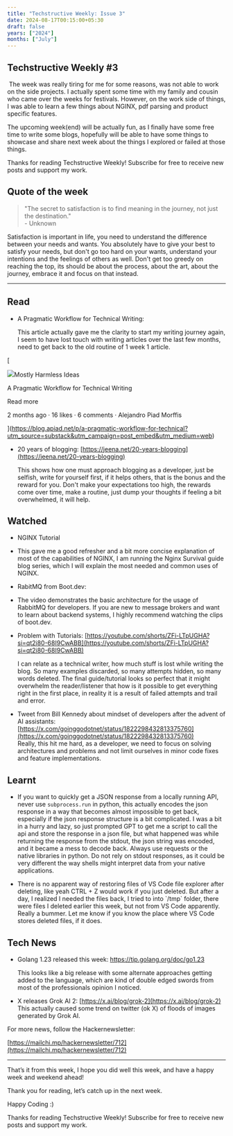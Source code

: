 ```yaml
---
title: "Techstructive Weekly: Issue 3"
date: 2024-08-17T00:15:00+05:30
draft: false
years: ["2024"]
months: ["July"]
---
```


Techstructive Weekly #3
-----------------------

 The week was really tiring for me for some reasons, was not able to work on the side projects. I actually spent some time with my family and cousin who came over the weeks for festivals. However, on the work side of things, I was able to learn a few things about NGINX, pdf parsing and product specific features.

The upcoming week(end) will be actually fun, as I finally have some free time to write some blogs, hopefully will be able to have some things to showcase and share next week about the things I explored or failed at those things.

Thanks for reading Techstructive Weekly! Subscribe for free to receive new posts and support my work.

Quote of the week
-----------------

> "The secret to satisfaction is to find meaning in the journey, not just the destination."  
> \- Unknown

Satisfaction is important in life, you need to understand the difference between your needs and wants. You absolutely have to give your best to satisfy your needs, but don't go too hard on your wants, understand your intentions and the feelings of others as well. Don't get too greedy on reaching the top, its should be about the process, about the art, about the journey, embrace it and focus on that instead.

* * *

Read
----

*   A Pragmatic Workflow for Technical Writing:
    
    This article actually gave me the clarity to start my writing journey again, I seem to have lost touch with writing articles over the last few months, need to get back to the old routine of 1 week 1 article.
    

[

![](https://substack-post-media.s3.amazonaws.com/public/images/c2b621db-62a6-452b-b433-ccc0f5c4f0b3_1024x1024.png)Mostly Harmless Ideas

A Pragmatic Workflow for Technical Writing

Read more

2 months ago · 16 likes · 6 comments · Alejandro Piad Morffis

](https://blog.apiad.net/p/a-pragmatic-workflow-for-technical?utm_source=substack&utm_campaign=post_embed&utm_medium=web)

*   20 years of blogging: [https://jeena.net/20-years-blogging](https://jeena.net/20-years-blogging)
    
    This shows how one must approach blogging as a developer, just be selfish, write for yourself first, if it helps others, that is the bonus and the reward for you. Don't make your expectations too high, the rewards come over time, make a routine, just dump your thoughts if feeling a bit overwhelmed, it will help.
    

Watched
-------

*   NGINX Tutorial
    

*   This gave me a good refresher and a bit more concise explanation of most of the capabilities of NGINX, I am running the Nginx Survival guide blog series, which I will explain the most needed and common uses of NGINX.
    
*   RabitMQ from Boot.dev:
    

*   The video demonstrates the basic architecture for the usage of RabbitMQ for developers. If you are new to message brokers and want to learn about backend systems, I highly recommend watching the clips of boot.dev.
    
*   Problem with Tutorials: [https://youtube.com/shorts/ZFi-LTpUGHA?si=qt2i80-68I9CwABB](https://youtube.com/shorts/ZFi-LTpUGHA?si=qt2i80-68I9CwABB)
    
    I can relate as a technical writer, how much stuff is lost while writing the blog. So many examples discarded, so many attempts hidden, so many words deleted. The final guide/tutorial looks so perfect that it might overwhelm the reader/listener that how is it possible to get everything right in the first place, in reality it is a result of failed attempts and trail and error.
    
*   Tweet from Bill Kennedy about mindset of developers after the advent of AI assistants: [https://x.com/goinggodotnet/status/1822298432813375760](https://x.com/goinggodotnet/status/1822298432813375760)  
    Really, this hit me hard, as a developer, we need to focus on solving architectures and problems and not limit ourselves in minor code fixes and feature implementations.
    

Learnt
------

*   If you want to quickly get a JSON response from a locally running API, never use `subprocess.run` in python, this actually encodes the json response in a way that becomes almost impossible to get back, especially if the json response structure is a bit complicated. I was a bit in a hurry and lazy, so just prompted GPT to get me a script to call the api and store the response in a json file, but what happened was while returning the response from the stdout, the json string was encoded, and it became a mess to decode back. Always use requests or the native libraries in python. Do not rely on stdout responses, as it could be very different the way shells might interpret data from your native applications.
    
*   There is no apparent way of restoring files of VS Code file explorer after deleting, like yeah CTRL + Z would work if you just deleted. But after a day, I realized I needed the files back, I tried to into \`/tmp\` folder, there were files I deleted earlier this week, but not from VS Code apparently. Really a bummer. Let me know if you know the place where VS Code stores deleted files, if it does.
    

Tech News
---------

*   Golang 1.23 released this week: https://tip.golang.org/doc/go1.23
    
    This looks like a big release with some alternate approaches getting added to the language, which are kind of double edged swords from most of the professionals opinion I noticed.
    
*   X releases Grok AI 2: [https://x.ai/blog/grok-2](https://x.ai/blog/grok-2)  
    This actually caused some trend on twitter (ok X) of floods of images generated by Grok AI.
    

For more news, follow the Hackernewsletter:

[https://mailchi.mp/hackernewsletter/712](https://mailchi.mp/hackernewsletter/712)

* * *

That’s it from this week, I hope you did well this week, and have a happy week and weekend ahead!

Thank you for reading, let’s catch up in the next week.

Happy Coding :)

Thanks for reading Techstructive Weekly! Subscribe for free to receive new posts and support my work.
